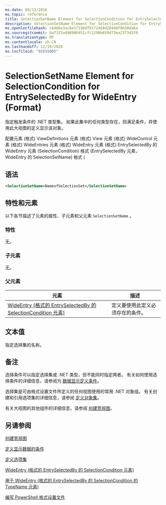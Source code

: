 ```yaml
---
ms.date: 09/13/2016
ms.topic: reference
title: SelectionSetName Element for SelectionCondition for EntrySelectedBy for WideEntry (Format)
description: SelectionSetName Element for SelectionCondition for EntrySelectedBy for WideEntry (Format)
ms.openlocfilehash: c6466e3ac6e1f194df9172468d26448f9630da6a
ms.sourcegitcommit: ba7315a496986451cfc1296b659d73ea2373d3f0
ms.translationtype: MT
ms.contentlocale: zh-CN
ms.lasthandoff: 12/10/2020
ms.locfileid: "92655005"
---
```

# <a name="selectionsetname-element-for-selectioncondition-for-entryselectedby-for-wideentry-format"></a>SelectionSetName Element for SelectionCondition for EntrySelectedBy for WideEntry (Format)

指定触发条件的 .NET 类型集。 如果此集中的任何类型存在，则满足条件，并使用此大视图的定义显示该对象。

配置元素 (格式) ViewDefinitions 元素 (格式) View 元素 (格式) WideControl 元素 (格式) WideEntries 元素 (格式) WideEntry 元素 (格式) EntrySelectedBy 的 WideEntry 元素 (SelectionCondition) 格式 (EntrySelectedBy 元素，WideEntry 的 SelectionSetName) 格式 (

## <a name="syntax"></a>语法

```xml
<SelectionSetName>NameofSelectionSet</SelectionSetName>
```

## <a name="attributes-and-elements"></a>特性和元素

以下各节描述了元素的属性、子元素和父元素 `SelectionSetName` 。

### <a name="attributes"></a>特性

无。

### <a name="child-elements"></a>子元素

无。

### <a name="parent-elements"></a>父元素

|元素|描述|
|-------------|-----------------|
|[WideEntry (格式的 EntrySelectedBy 的 SelectionCondition 元素) ](./selectioncondition-element-for-entryselectedby-for-widecontrol-format.md)|定义要使用此定义必须存在的条件。|

## <a name="text-value"></a>文本值

指定选择集的名称。

## <a name="remarks"></a>备注

选择条件可以指定选择集或 .NET 类型，但不能同时指定两者。 有关如何使用选择条件的详细信息，请参阅为 [数据显示定义条件](./defining-conditions-for-displaying-data.md)。

选择集是可由格式设置文件所定义的任何视图使用的常用 .NET 对象组。 有关创建和引用选项集的详细信息，请参阅 [定义对象集](./defining-selection-sets.md)。

有关大视图的其他组件的详细信息，请参阅 [创建宽视图](./creating-a-wide-view.md)。

## <a name="see-also"></a>另请参阅

[创建宽视图](./creating-a-wide-view.md)

[定义显示数据的条件](./defining-conditions-for-displaying-data.md)

[定义选项集](./defining-selection-sets.md)

[WideEntry (格式的 EntrySelectedBy 的 SelectionCondition 元素) ](./selectioncondition-element-for-entryselectedby-for-widecontrol-format.md)

[用于 WideEntry (格式的 EntrySelectedBy 的 SelectionCondition 的 TypeName 元素) ](./typename-element-for-selectioncondition-for-entryselectedby-for-widecontrol-format.md)

[编写 PowerShell 格式设置文件](./writing-a-powershell-formatting-file.md)
